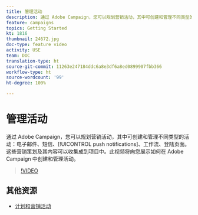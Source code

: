 ```yaml
---
title: 管理活动
description: 通过 Adobe Campaign，您可以规划营销活动，其中可创建和管理不同类型的活动。此视频将向您展示如何在 Adobe Campaign 中创建和管理活动。
feature: campaigns
topics: Getting Started
kt: 1816
thumbnail: 24672.jpg
doc-type: feature video
activity: USE
team: DOC
translation-type: ht
source-git-commit: 11263e247184ddc6a8e3df6a8ed0899907fbb366
workflow-type: ht
source-wordcount: '99'
ht-degree: 100%

---
```



# 管理活动

通过 Adobe Campaign，您可以规划营销活动，其中可创建和管理不同类型的活动：电子邮件、短信、[!UICONTROL push notifications]、工作流、登陆页面。这些营销策划及其内容可以收集成到项目中。此视频将向您展示如何在 Adobe Campaign 中创建和管理活动。

>[!VIDEO](https://video.tv.adobe.com/v/24672?quality=12&captions=chi_hans)

## 其他资源

* [计划和营销活动](https://experienceleague.adobe.com/docs/campaign-standard/using/getting-started/marketing-plans/programs-and-campaigns.html?lang=zh-Hans)

